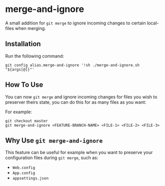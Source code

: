 # merge-and-ignore

A small addition for `git merge` to ignore incoming changes to certain local-files when merging.

## Installation

Run the following command:
```
git config alias.merge-and-ignore '!sh ./merge-and-ignore.sh "${args[@]}"'
```

## How To Use

You can now `git merge` and ignore incoming changes for files you wish to preserver theirs state, you can do this for as many files as you want:

For example:
```
git checkout master
git merge-and-ignore <FEATURE-BRANCH-NAME> <FILE-1> <FILE-2> <FILE-3>
```

## Why Use `git merge-and-ignore`

This feature can be useful for example when you want to preserve your configuration files during `git merge`, such as:

- `Web.config`
- `App.config`
- `appsettings.json`
